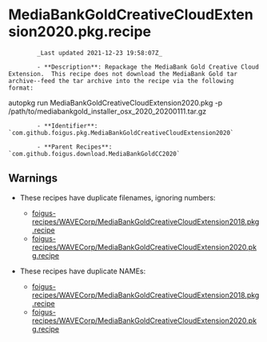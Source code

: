 # MediaBankGoldCreativeCloudExtension2020.pkg.recipe

            _Last updated 2021-12-23 19:58:07Z_

            - **Description**: Repackage the MediaBank Gold Creative Cloud Extension.  This recipe does not download the MediaBank Gold tar archive--feed the tar archive into the recipe via the following format:

autopkg run MediaBankGoldCreativeCloudExtension2020.pkg -p /path/to/mediabankgold_installer_osx_2020_20200111.tar.gz

            - **Identifier**: `com.github.foigus.pkg.MediaBankGoldCreativeCloudExtension2020`

            - **Parent Recipes**: `com.github.foigus.download.MediaBankGoldCC2020`

## Warnings

- These recipes have duplicate filenames, ignoring numbers:
    - [foigus-recipes/WAVECorp/MediaBankGoldCreativeCloudExtension2018.pkg.recipe](/autopkg-dupe-tracker/foigus-recipes/WAVECorp/MediaBankGoldCreativeCloudExtension2018.pkg.recipe)
    - [foigus-recipes/WAVECorp/MediaBankGoldCreativeCloudExtension2020.pkg.recipe](/autopkg-dupe-tracker/foigus-recipes/WAVECorp/MediaBankGoldCreativeCloudExtension2020.pkg.recipe)

- These recipes have duplicate NAMEs:
    - [foigus-recipes/WAVECorp/MediaBankGoldCreativeCloudExtension2018.pkg.recipe](/autopkg-dupe-tracker/foigus-recipes/WAVECorp/MediaBankGoldCreativeCloudExtension2018.pkg.recipe)
    - [foigus-recipes/WAVECorp/MediaBankGoldCreativeCloudExtension2020.pkg.recipe](/autopkg-dupe-tracker/foigus-recipes/WAVECorp/MediaBankGoldCreativeCloudExtension2020.pkg.recipe)